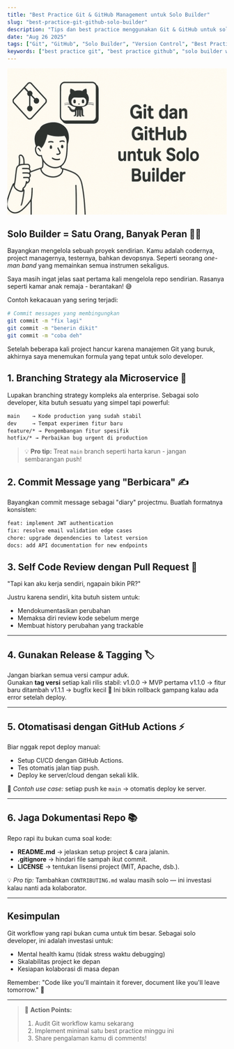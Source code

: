 ```yaml
---
title: "Best Practice Git & GitHub Management untuk Solo Builder"
slug: "best-practice-git-github-solo-builder"
description: "Tips dan best practice menggunakan Git & GitHub untuk solo builder agar workflow tetap rapi, scalable, dan siap kolaborasi jika tim bertambah."
date: "Aug 26 2025"
tags: ["Git", "GitHub", "Solo Builder", "Version Control", "Best Practices", "Developer Workflow"]
keywords: ["best practice git", "best practice github", "solo builder workflow", "git management freelance", "github solo dev"]
---
```


![Ilustrasi Git dan GitHub untuk Solo Builder](git-github-solo.png)

## Solo Builder = Satu Orang, Banyak Peran 👨‍💻

Bayangkan mengelola sebuah proyek sendirian. Kamu adalah codernya, project managernya, testernya, bahkan devopsnya. Seperti seorang _one-man band_ yang memainkan semua instrumen sekaligus.

Saya masih ingat jelas saat pertama kali mengelola repo sendirian. Rasanya seperti kamar anak remaja - berantakan! 😅

Contoh kekacauan yang sering terjadi:
```bash
# Commit messages yang membingungkan
git commit -m "fix lagi"
git commit -m "benerin dikit"
git commit -m "coba deh"
```

Setelah beberapa kali project hancur karena manajemen Git yang buruk, akhirnya saya menemukan formula yang tepat untuk solo developer.

## 1. Branching Strategy ala Microservice 🌿

Lupakan branching strategy kompleks ala enterprise. Sebagai solo developer, kita butuh sesuatu yang simpel tapi powerful:

```bash
main    → Kode production yang sudah stabil
dev     → Tempat experimen fitur baru
feature/* → Pengembangan fitur spesifik
hotfix/* → Perbaikan bug urgent di production
```

> 💡 **Pro tip:** Treat `main` branch seperti harta karun - jangan sembarangan push!

## 2. Commit Message yang "Berbicara" ✍️

Bayangkan commit message sebagai "diary" projectmu. Buatlah formatnya konsisten:

```bash
feat: implement JWT authentication
fix: resolve email validation edge cases
chore: upgrade dependencies to latest version
docs: add API documentation for new endpoints
```

## 3. Self Code Review dengan Pull Request 🔄

"Tapi kan aku kerja sendiri, ngapain bikin PR?"

Justru karena sendiri, kita butuh sistem untuk:
- Mendokumentasikan perubahan
- Memaksa diri review kode sebelum merge
- Membuat history perubahan yang trackable

---

## 4. Gunakan Release & Tagging 🏷️

Jangan biarkan semua versi campur aduk.  
Gunakan **tag versi** setiap kali rilis stabil:
v1.0.0 → MVP pertama
v1.1.0 → fitur baru ditambah
v1.1.1 → bugfix kecil
📌 Ini bikin rollback gampang kalau ada error setelah deploy.

---

## 5. Otomatisasi dengan GitHub Actions ⚡

Biar nggak repot deploy manual:
- Setup CI/CD dengan GitHub Actions.  
- Tes otomatis jalan tiap push.  
- Deploy ke server/cloud dengan sekali klik.  

📌 *Contoh use case:* setiap push ke `main` → otomatis deploy ke server.

---

## 6. Jaga Dokumentasi Repo 📚

Repo rapi itu bukan cuma soal kode:
- **README.md** → jelaskan setup project & cara jalanin.  
- **.gitignore** → hindari file sampah ikut commit.  
- **LICENSE** → tentukan lisensi project (MIT, Apache, dsb.).  

💡 *Pro tip:* Tambahkan `CONTRIBUTING.md` walau masih solo — ini investasi kalau nanti ada kolaborator.

---

## Kesimpulan

Git workflow yang rapi bukan cuma untuk tim besar. Sebagai solo developer, ini adalah investasi untuk:
- Mental health kamu (tidak stress waktu debugging)
- Skalabilitas project ke depan
- Kesiapan kolaborasi di masa depan

Remember: "Code like you'll maintain it forever, document like you'll leave tomorrow." 🚀

---

> 🎯 **Action Points:**
> 1. Audit Git workflow kamu sekarang
> 2. Implement minimal satu best practice minggu ini
> 3. Share pengalaman kamu di comments!